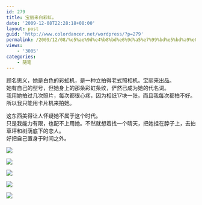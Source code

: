 ```yaml
---
id: 279
title: 宝丽来白彩虹。
date: '2009-12-08T22:28:18+08:00'
layout: post
guid: 'http://www.colordancer.net/wordpress/?p=279'
permalink: /2009/12/08/%e5%ae%9d%e4%b8%bd%e6%9d%a5%e7%99%bd%e5%bd%a9%e8%99%b9%e3%80%82/
views:
    - '3005'
categories:
    - 随笔
---
```


顾名思义，她是白色的彩虹机，是一种立拍得老式照相机。宝丽来出品。  
她有自己的型号，但她身上的那条彩虹条纹，俨然已成为她的代名词。  
我用她拍过几次照片，每次都很心疼，因为相纸17块一张，而且我每次都拍不好。  
所以我只能用卡片机来拍她。

这东西美得让人怀疑她不属于这个时代。  
只是我能力有限，也配不上用她。不然就想着找一个晴天，把她挂在脖子上，去拍草坪和树荫底下的恋人。  
好把自己置身于时间之外。

![](/blog/attachments/month_0912/a2009128222641.jpg)

![](/blog/attachments/month_0912/g2009128222645.jpg)

![](/blog/attachments/month_0912/u2009128222648.jpg)

![](/blog/attachments/month_0912/u2009128222652.jpg)

![](/blog/attachments/month_0912/h2009128223052.jpg)